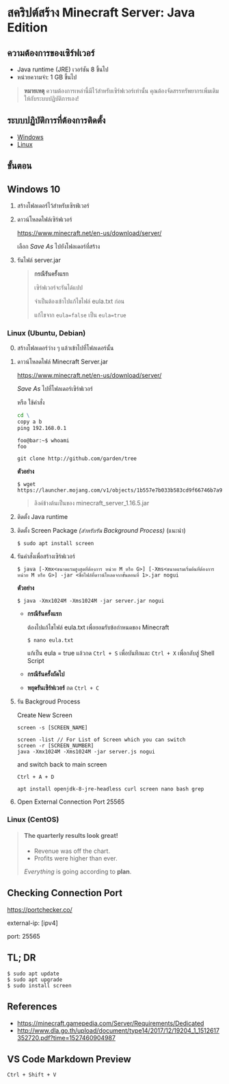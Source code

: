 # สคริปต์สร้าง Minecraft Server: Java Edition

## ความต้องการของเซิร์ฟเวอร์ 
- Java runtime (JRE) เวอร์ชัน 8 ขึ้นไป
- หน่วยความจำ: 1 GB ขึ้นไป

> **หมายเหตุ** ความต้องการเหล่านี้มีไว้สำหรับเซิร์ฟเวอร์เท่านั้น คุณต้องจัดสรรทรัพยากรเพิ่มเติมให้กับระบบปฏิบัติการเอง!


## ระบบปฏิบัติการที่ต้องการติดตั้ง
- [Windows](#windows-10)
- [Linux](#linux-(Ubuntu,-Debian))



## ขั้นตอน

## Windows 10
1. สร้างโฟลเดอร์ไว้สำหรับเซิรฟ์เวอร์

2. ดาวน์โหลดไฟล์เซิร์ฟเวอร์

   https://www.minecraft.net/en-us/download/server/ 
   
   เลือก *Save As* ไปยังโฟลเดอร์ที่สร้าง

3. รันไฟล์ server.jar

   > **กรณีรันครั้งแรก**
   >
   > เซิร์ฟเวอร์จะรันได้แปป
   >
   > จำเป็นต้องเข้าไปแก้ไขไฟล์ eula.txt ก่อน
   >
   > แก้ไขจาก `eula=false` เป็น `eula=true`

### Linux (Ubuntu, Debian)

0. สร้างโฟลเดอร์ว่าง ๆ แล้วเข้าไปที่โฟลเดอร์นั้น

1. ดาวน์โหลดไฟล์ Minecraft Server.jar

   https://www.minecraft.net/en-us/download/server/ 
   
   *Save As* ไปที่โฟลเดอร์เซิร์ฟเวอร์

   หรือ ใช้คำสั่ง

   ```bat
   cd \
   copy a b
   ping 192.168.0.1
   ```

   ```console
   foo@bar:~$ whoami
   foo
   ```

   ```shell
   git clone http://github.com/garden/tree
   ```

   **ตัวอย่าง**

   ```shell
   $ wget https://launcher.mojang.com/v1/objects/1b557e7b033b583cd9f66746b7a9ab1ec1673ced/server.jar
   ```
   > ลิงค์ข้างต้นเป็นของ minecraft_server_1.16.5.jar

2. ติดตั้ง Java runtime

4. ติดตั้ง Screen Package *(สำหรับรัน Background Process)* (แนะนำ)

   ```shell
   $ sudo apt install screen
   ```

5. รันคำสั่งเพื่อสร้างเซิร์ฟเวอร์

   ```shell
   $ java [-Xmx<ขนาดแรมสูงสุดที่ต้องการ หน่วย M หรือ G>] [-Xms<ขนาดแรมเริ่มต้นที่ต้องการ หน่วย M หรือ G>] -jar <ชื่อไฟล์ที่ดาวน์โหลดจากขั้นตอนที่ 1>.jar nogui
   ```

   **ตัวอย่าง**
   
   ```shell
   $ java -Xmx1024M -Xms1024M -jar server.jar nogui
   ```

   - **กรณีรันครั้งแรก** 
      
      ต้องไปแก้ไขไฟล์ eula.txt เพื่อยอมรับข้อกำหนดของ Minecraft
      
      ```shell
      $ nano eula.txt
      ```
      
      แก้เป็น
      eula = true
      แล้วกด `Ctrl + S` เพื่อบันทึกและ `Ctrl + X` เพื่อกลับสู่ Shell Script

   - **กรณีรันครั้งถัดไป**

   - **หยุดรันเซิร์ฟเวอร์**
      กด `Ctrl + C `

6. รัน Backgroud Process

    Create New Screen

    ```shell
    screen -s [SCREEN_NAME]
    ```

    ```shell
    screen -list // For List of Screen which you can switch
    screen -r [SCREEN_NUMBER]
    java -Xmx1024M -Xms1024M -jar server.js nogui
    ```
    and switch back to main screen
    ```shell
    Ctrl + A + D 
    ```

    ```shell
    apt install openjdk-8-jre-headless curl screen nano bash grep
    ```

7. Open External Connection Port 25565

### Linux (CentOS)

> #### The quarterly results look great!
> 
> - Revenue was off the chart.
> - Profits were higher than ever.
>
>  *Everything* is going according to **plan**.


## Checking Connection Port

https://portchecker.co/

external-ip: [ipv4]

port: 25565

## TL; DR
```shell
$ sudo apt update
$ sudo apt upgrade
$ sudo install screen
```

## References
- https://minecraft.gamepedia.com/Server/Requirements/Dedicated
- http://www.dla.go.th/upload/document/type14/2017/12/19204_1_1512617352720.pdf?time=1527460904987

## VS Code Markdown Preview
```
Ctrl + Shift + V
```


